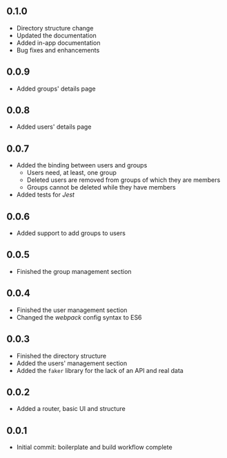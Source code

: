 ## 0.1.0

* Directory structure change
* Updated the documentation
* Added in-app documentation
* Bug fixes and enhancements

## 0.0.9

* Added groups' details page

## 0.0.8

* Added users' details page

## 0.0.7

* Added the binding between users and groups
  * Users need, at least, one group
  * Deleted users are removed from groups of which they are members
  * Groups cannot be deleted while they have members
* Added tests for _Jest_

## 0.0.6

* Added support to add groups to users

## 0.0.5

* Finished the group management section

## 0.0.4

* Finished the user management section
* Changed the _webpack_ config syntax to ES6

## 0.0.3

* Finished the directory structure
* Added the users' management section
* Added the `faker` library for the lack of an API and real data

## 0.0.2

* Added a router, basic UI and structure

## 0.0.1

* Initial commit: boilerplate and build workflow complete
